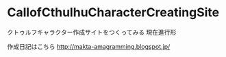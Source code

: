 # CallofCthulhuCharacterCreatingSite

クトゥルフキャラクター作成サイトをつくってみる
現在進行形

作成日記はこちら
http://makta-amagramming.blogspot.jp/
